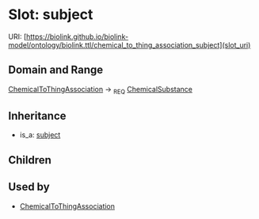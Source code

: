 # Slot: subject




URI: [https://biolink.github.io/biolink-model/ontology/biolink.ttl/chemical_to_thing_association_subject](slot_uri)
## Domain and Range

[ChemicalToThingAssociation](ChemicalToThingAssociation.md) ->  <sub>REQ</sub> [ChemicalSubstance](ChemicalSubstance.md)
## Inheritance

 *  is_a: [subject](subject.md)
## Children

## Used by

 * [ChemicalToThingAssociation](ChemicalToThingAssociation.md)
